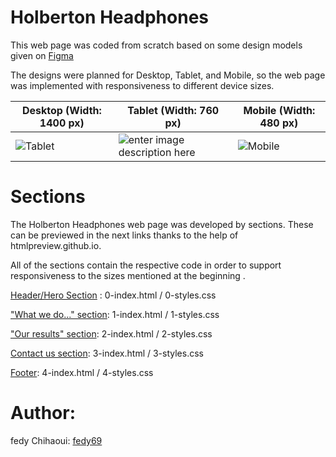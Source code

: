 # Holberton Headphones

This web page was coded from scratch based on some design models given on [Figma](https://www.figma.com/file/gkWRcFqkwtruWZgSfnnHF0/Holberton-School---Headphone-company)

The designs were planned for Desktop, Tablet, and Mobile, so the web page was implemented with responsiveness to different device sizes.


| **Desktop (Width: 1400 px)**  | **Tablet (Width: 760 px)** | **Mobile (Width: 480 px)** |
|--|--|--|
| ![Tablet](https://i.ibb.co/1r4k0WC/01.png) | ![enter image description here](https://i.ibb.co/Y2FfH6w/02.png) | ![Mobile](https://i.ibb.co/s1zx5NS/03.png) |

# Sections

The Holberton Headphones web page was developed by sections. These can be previewed in the next links thanks to the help of htmlpreview.github.io.



All of the sections contain the respective code in order to support responsiveness to the sizes mentioned at the beginning .

[Header/Hero Section](https://htmlpreview.github.io/?https://github.com/fedy69/holberton-headphones/master/0-index.html) : 0-index.html / 0-styles.css

["What we do..." section](https://htmlpreview.github.io/?https://github.com/fedy69/holberton-headphones/master/1-index.html): 1-index.html / 1-styles.css

["Our results" section](https://htmlpreview.github.io/?https://github.com/fedy69/holberton-headphones/master/2-index.html): 2-index.html / 2-styles.css

[Contact us section](https://htmlpreview.github.io/?https://github.com/fedy69/holberton-headphones/master/3-index.html): 3-index.html / 3-styles.css

[Footer](https://htmlpreview.github.io/?https://github.com/fedy69/holberton-headphones/master/4-index.html): 4-index.html / 4-styles.css





# Author:

fedy Chihaoui: [fedy69](https://github.com/fedy69)
